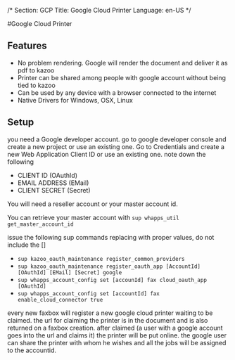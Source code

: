 /*
Section: GCP
Title: Google Cloud Printer
Language: en-US
*/

#Google Cloud Printer
## Features
* No problem rendering. Google will render the document and deliver it as pdf to kazoo
* Printer can be shared among people with google account without being tied to kazoo
* Can be used by any device with a browser connected to the internet
* Native Drivers for Windows, OSX, Linux

## Setup
you need a Google developer account.
go to google developer console and create a new project or use an existing one.
Go to Credentials and create a new Web Application Client ID or use an existing one.
note down the following

* CLIENT ID (OAuthId)
* EMAIL ADDRESS (EMail)
* CLIENT SECRET (Secret)

You will need a reseller account or your master account id.

You can retrieve your master account with `sup whapps_util get_master_account_id`

issue the following sup commands replacing with proper values, do not include the []

* `sup kazoo_oauth_maintenance register_common_providers`
* `sup kazoo_oauth_maintenance register_oauth_app [AccountId] [OAuthId] [EMail] [Secret] google`
* `sup whapps_account_config set [accounId] fax cloud_oauth_app [OAuthId]`
* `sup whapps_account_config set [accountId] fax enable_cloud_connector true`

every new faxbox will register a new google cloud printer waiting to be claimed.
the url for claiming the printer is in the document and is also returned on a faxbox creation.
after claimed (a user with a google account goes into the url and claims it) the printer will be put online.
the google user can share the printer with whom he wishes and all the jobs will be assigned to the accountid.
